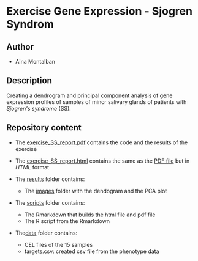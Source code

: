 # Exercise Gene Expression - Sjogren Syndrom

## Author

* Aina Montalban 

## Description

Creating a dendrogram and principal component analysis of gene expression profiles of samples of minor salivary glands of patients with _Sjogren's syndrome_ (SS). 

## Repository content

* The [exercise_SS_report.pdf](https://github.com/AinaMontalban/Exercise-SS-Prova/blob/main/exercise_ss_report.pdf) contains the code and the results of the exercise
* The [exercise_SS_report.html](https://github.com/AinaMontalban/Exercise-SS-Prova/blob/main/exercise_ss_report.html) contains the same as the [PDF file](https://github.com/AinaMontalban/Exercise-SS-Prova/blob/main/exercise_ss_report.pdf) but in _HTML_ format

* The [results](https://github.com/AinaMontalban/Exercise-SS-Prova/tree/main/results) folder contains:
    + The [images](https://github.com/AinaMontalban/Exercise-SS-Prova/tree/main/results/images) folder with the dendogram and the PCA plot 
* The [scripts](https://github.com/AinaMontalban/Exercise-SS-Prova/tree/main/scripts) folder contains:
	+ The Rmarkdown that builds the html file and pdf file
	+ The R script from the Rmarkdown
* The[data](https://github.com/AinaMontalban/Exercise-SS-Prova/tree/main/data) folder contains:
	+ CEL files of the 15 samples
	+ targets.csv: created csv file from the phenotype data 

